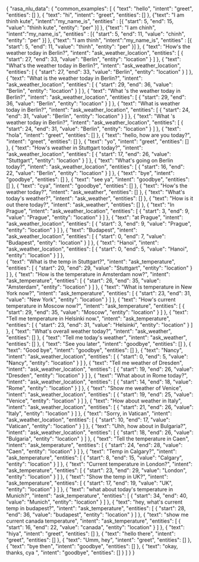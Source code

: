 {
  "rasa_nlu_data": {
    "common_examples": [
      {
        "text": "hello",
        "intent": "greet",
        "entities": []
      },
      {
        "text": "hi",
        "intent": "greet",
        "entities": []
      },
      {"text": "I am thinh kute",
      "intent":"my_name_is",
      "entities" :           [{
            "start": 5,
            "end": 15,
            "value": "thinh kute",
            "entity": "per"
          }]
      },
      {"text": "I am chinh",
      "intent":"my_name_is",
      "entities" :           [{
            "start": 5,
            "end": 11,
            "value": "chinh",
            "entity": "per"
          }]
      },
                {"text": "I am thinh",
      "intent":"my_name_is",
      "entities" :           [{
            "start": 5,
            "end": 11,
            "value": "thinh",
            "entity": "per"
          }]
      },
      {
        "text": "How's the weather today in Berlin?",
        "intent": "ask_weather_location",
        "entities": [
          {
            "start": 27,
            "end": 33,
            "value": "Berlin",
            "entity": "location"
          }
        ]
      },
      {
        "text": "What's the weather today in Berlin?",
        "intent": "ask_weather_location",
        "entities": [
          {
            "start": 27,
            "end": 33,
            "value": "Berlin",
            "entity": "location"
          }
        ]
      },
      {
        "text": "What is the weather today in Berlin?",
        "intent": "ask_weather_location",
        "entities": [
          {
            "start": 29,
            "end": 36,
            "value": "Berlin",
            "entity": "location"
          }
        ]
      },
            {
        "text": "What 's the weather today in Berlin?",
        "intent": "ask_weather_location",
        "entities": [
          {
            "start": 29,
            "end": 36,
            "value": "Berlin",
            "entity": "location"
          }
        ]
      },
            {
        "text": "What is weather today in Berlin?",
        "intent": "ask_weather_location",
        "entities": [
          {
            "start": 24,
            "end": 31,
            "value": "Berlin",
            "entity": "location"
          }
        ]
      },
                  {
        "text": "What 's weather today in Berlin?",
        "intent": "ask_weather_location",
        "entities": [
          {
            "start": 24,
            "end": 31,
            "value": "Berlin",
            "entity": "location"
          }
        ]
      },
      {
        "text": "hola",
        "intent": "greet",
        "entities": []
      },
      {
        "text": "hello, how are you today?",
        "intent": "greet",
        "entities": []
      },
      {
        "text": "yo",
        "intent": "greet",
        "entities": []
      },
      {
        "text": "How's weather in Stuttgart today?",
        "intent": "ask_weather_location",
        "entities": [
          {
            "start": 17,
            "end": 26,
            "value": "Stuttgart",
            "entity": "location"
          }
        ]
      },
      {
        "text": "What's going on Berlin today?",
        "intent": "ask_weather_location",
        "entities": [
          {
            "start": 16,
            "end": 22,
            "value": "Berlin",
            "entity": "location"
          }
        ]
      },
      {
        "text": "bye",
        "intent": "goodbye",
        "entities": []
      },
      {
        "text": "see ya",
        "intent": "goodbye",
        "entities": []
      },
      {
        "text": "cya",
        "intent": "goodbye",
        "entities": []
      },
      {
        "text": "How's the weather today?",
        "intent": "ask_weather",
        "entities": []
      },
      {
        "text": "What's today's weather?",
        "intent": "ask_weather",
        "entities": []
      },
      {
        "text": "How is it out there today?",
        "intent": "ask_weather",
        "entities": []
      },
      {
        "text": "In Prague",
        "intent": "ask_weather_location",
        "entities": [
          {
            "start": 3,
            "end": 9,
            "value": "Prague",
            "entity": "location"
          }
        ]
      },
      {
        "text": "at Prague",
        "intent": "ask_weather_location",
        "entities": [
          {
            "start": 3,
            "end": 9,
            "value": "Prague",
            "entity": "location"
          }
        ]
      },
      {
        "text": "Budapest",
        "intent": "ask_weather_location",
        "entities": [
          {
            "start": 0,
            "end": 7,
            "value": "Budapest",
            "entity": "location"
          }
        ]
      },
      {
        "text": "Hanoi",
        "intent": "ask_weather_location",
        "entities": [
          {
            "start": 0,
            "end": 5,
            "value": "Hanoi",
            "entity": "location"
          }
        ]
      },    
      {
        "text": "What is the temp in Stuttgart?",
        "intent": "ask_temperature",
        "entities": [
          {
            "start": 20,
            "end": 29,
            "value": "Stuttgart",
            "entity": "location"
          }
        ]
      },
      {
        "text": "How is the temperature in Amsterdam now?",
        "intent": "ask_temperature",
        "entities": [
          {
            "start": 26,
            "end": 35,
            "value": "Amsterdam",
            "entity": "location"
          }
        ]
      },
      {
        "text": "What is temperature in New York now?",
        "intent": "ask_temperature",
        "entities": [
          {
            "start": 23,
            "end": 31,
            "value": "New York",
            "entity": "location"
          }
        ]
      },
      {
        "text": "How's current temperature in Moscow now?",
        "intent": "ask_temperature",
        "entities": [
          {
            "start": 29,
            "end": 35,
            "value": "Moscow",
            "entity": "location"
          }
        ]
      },
      {
        "text": "Tell me temperature in Helsinki now.",
        "intent": "ask_temperature",
        "entities": [
          {
            "start": 23,
            "end": 31,
            "value": "Helsinki",
            "entity": "location"
          }
        ]
      },
      {
        "text": "What's overall weather today?",
        "intent": "ask_weather",
        "entities": []
      },
      {
        "text": "Tell me today's weather",
        "intent": "ask_weather",
        "entities": []
      },
      {
        "text": "See you later",
        "intent": "goodbye",
        "entities": []
      },
      {
        "text": "Good bye",
        "intent": "goodbye",
        "entities": []
      },
      {
        "text": "Nancy",
        "intent": "ask_weather_location",
        "entities": [
          {
            "start": 0,
            "end": 5,
            "value": "Nancy",
            "entity": "location"
          }
        ]
      },
      {
        "text": "Tell me weather of Dresden",
        "intent": "ask_weather_location",
        "entities": [
          {
            "start": 19,
            "end": 26,
            "value": "Dresden",
            "entity": "location"
          }
        ]
      },
      {
        "text": "What about in Rome today?",
        "intent": "ask_weather_location",
        "entities": [
          {
            "start": 14,
            "end": 18,
            "value": "Rome",
            "entity": "location"
          }
        ]
      },
      {
        "text": "Show me weather of Venice",
        "intent": "ask_weather_location",
        "entities": [
          {
            "start": 19,
            "end": 25,
            "value": "Venice",
            "entity": "location"
          }
        ]
      },
      {
        "text": "How about weather in Italy",
        "intent": "ask_weather_location",
        "entities": [
          {
            "start": 21,
            "end": 26,
            "value": "Italy",
            "entity": "location"
          }
        ]
      },
      {
        "text": "Sorry, in Vatican",
        "intent": "ask_weather_location",
        "entities": [
          {
            "start": 10,
            "end": 17,
            "value": "Vatican",
            "entity": "location"
          }
        ]
      },
      {
        "text": "Uhh, how about in Bulgaria?",
        "intent": "ask_weather_location",
        "entities": [
          {
            "start": 18,
            "end": 26,
            "value": "Bulgaria",
            "entity": "location"
          }
        ]
      },
      {
        "text": "Tell the temperature in Caen",
        "intent": "ask_temperature",
        "entities": [
          {
            "start": 24,
            "end": 28,
            "value": "Caen",
            "entity": "location"
          }
        ]
      },
      {
        "text": "Temp in Calgary?",
        "intent": "ask_temperature",
        "entities": [
          {
            "start": 8,
            "end": 15,
            "value": "Calgary",
            "entity": "location"
          }
        ]
      },
      {
        "text": "Current temperature in London?",
        "intent": "ask_temperature",
        "entities": [
          {
            "start": 23,
            "end": 29,
            "value": "London",
            "entity": "location"
          }
        ]
      },
      {
        "text": "Show the temp in UK?",
        "intent": "ask_temperature",
        "entities": [
          {
            "start": 17,
            "end": 19,
            "value": "UK",
            "entity": "location"
          }
        ]
      },
      {
        "text": "what about today's temperature in Munich?",
        "intent": "ask_temperature",
        "entities": [
          {
            "start": 34,
            "end": 40,
            "value": "Munich",
            "entity": "location"
          }
        ]
      },
      {
        "text": "hey, what's current temp in budapest?",
        "intent": "ask_temperature",
        "entities": [
          {
            "start": 28,
            "end": 36,
            "value": "budapest",
            "entity": "location"
          }
        ]
      },
      {
        "text": "show me current canada temperature",
        "intent": "ask_temperature",
        "entities": [
          {
            "start": 16,
            "end": 22,
            "value": "canada",
            "entity": "location"
          }
        ]
      },
      {
        "text": "hiya",
        "intent": "greet",
        "entities": []
      },
      {
        "text": "hello there",
        "intent": "greet",
        "entities": []
      },
      {
        "text": "Umm, hey",
        "intent": "greet",
        "entities": []
      },
      {
        "text": "bye then",
        "intent": "goodbye",
        "entities": []
      },
      {
        "text": "okay, thanks, cya ",
        "intent": "goodbye",
        "entities": []
      }
    ]
  }
}
